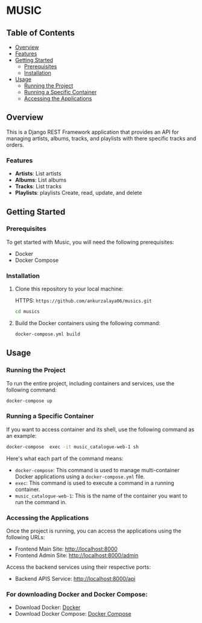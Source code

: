# MUSIC

## Table of Contents

- [Overview](#overview)
- [Features](#features)
- [Getting Started](#getting-started)
  - [Prerequisites](#prerequisites)
  - [Installation](#installation)
- [Usage](#usage)
  - [Running the Project](#running-the-project)
  - [Running a Specific Container](#running-a-specific-container)
  - [Accessing the Applications](#accessing-the-applications)


## Overview

This is a Django REST Framework application that provides an API for managing artists, albums, tracks, and playlists with there specific tracks and orders.

### Features

- **Artists**: List artists
- **Albums**: List albums
- **Tracks**: List tracks
- **Playlists**:  playlists Create, read, update, and delete

## Getting Started

### Prerequisites

To get started with Music, you will need the following prerequisites:

- Docker
- Docker Compose

### Installation

1. Clone this repository to your local machine:

   HTTPS: `https://github.com/ankurzalaya06/musics.git`

   ```bash
   cd musics
   ```

2. Build the Docker containers using the following command:

   ```bash
   docker-compose.yml build
   ```

## Usage

### Running the Project

To run the entire project, including  containers and services, use the following command:

```bash
docker-compose up
```

### Running a Specific Container

If you want to access container and  its shell, use the following command as an example:

```bash
docker-compose  exec -it music_catalogue-web-1 sh
```

Here's what each part of the command means:

- `docker-compose`: This command is used to manage multi-container Docker applications using a `docker-compose.yml` file.
- `exec`: This command is used to execute a command in a running container.
- `music_catalogue-web-1`: This is the name of the container you want to run the command in.


### Accessing the Applications

Once the project is running, you can access the applications using the following URLs:

- Frontend Main Site: [http://localhost:8000](http://localhost:8000)
- Frontend Admin Site: [http://localhost:8000/admin](http://localhost:8000/admin)

Access the backend services using their respective ports:

- Backend APIS Service: [http://localhost:8000/api](http://localhost:8000/api)



### For downloading Docker and Docker Compose:

- Download Docker: [Docker](https://www.docker.com/get-started)
- Download Docker Compose: [Docker Compose](https://docs.docker.com/compose/install/)
```
